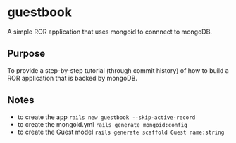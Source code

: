 guestbook
=========

A simple ROR application that uses mongoid to connnect to mongoDB.

Purpose
-------

To provide a step-by-step tutorial (through commit history) of how to build a ROR application that is backed by mongoDB.

Notes
-----
* to create the app `rails new guestbook --skip-active-record`
* to create the mongoid.yml `rails generate mongoid:config`
* to create the Guest model `rails generate scaffold Guest name:string`
